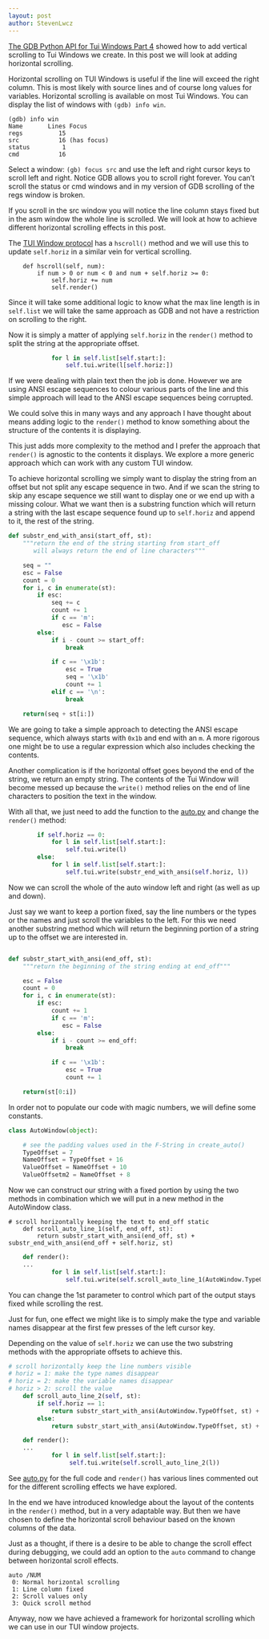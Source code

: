 ```yaml
---
layout: post
author: StevenLwcz
---
```


[The GDB Python API for Tui Windows Part 4](https://stevenlwcz.github.io/2022/03/13/The-Gdb-Python-API-For-Tui-Windows-Part-4.html) showed how to add vertical scrolling to Tui Windows we create. In this post we will look at adding horizontal scrolling.

Horizontal scrolling on TUI Windows is useful if the line will exceed the right column. This is most likely with source lines and of course long values for variables. Horizontal scrolling is available on most Tui Windows. You can display the list of windows with `(gdb) info win`.

```
(gdb) info win
Name       Lines Focus
regs          15
src           16 (has focus)
status         1
cmd           16
```

Select a window: `(gb) focus src` and use the left and right cursor keys to scroll left and right. Notice GDB allows you to scroll right forever. You can’t scroll the status or cmd windows and in my version of GDB scrolling of the regs window is broken.

If you scroll in the src window you will notice the line column stays fixed but in the asm window the whole line is scrolled. We will look at how to achieve different horizontal scrolling effects in this post.

The [TUI Window protocol](https://sourceware.org/gdb/onlinedocs/gdb/TUI-Windows-In-Python.html) has a `hscroll()` method and we will use this to update `self.horiz` in a similar vein for vertical scrolling.

```
    def hscroll(self, num):
        if num > 0 or num < 0 and num + self.horiz >= 0:
            self.horiz += num
            self.render()
```

Since it will take some additional logic to know what the max line length is in `self.list` we will take the same approach as GDB and not have a restriction on scrolling to the right.


Now it is simply a matter of applying  `self.horiz` in the `render()` method to split the string at the appropriate offset.

```python
            for l in self.list[self.start:]:
                self.tui.write(l[self.horiz:])
```

If we were dealing with plain text then the job is done. However we are using ANSI escape sequences to colour various parts of the line and this simple approach will lead to the ANSI escape sequences being corrupted.

We could solve this in many ways and any approach I have thought about means adding logic to the `render()` method to know something about the structure of the contents it is displaying.

This just adds more complexity to the method and I prefer the approach that `render()` is agnostic to the contents it displays. We explore a more generic approach which can work with any custom TUI window.

To achieve horizontal scrolling we simply want to display the string from an offset but not split any escape sequence in two. And if we scan the string to skip any escape sequence we still want to display one or we end up with a missing colour. What we want then is a substring function which will return a string with the last escape sequence found up to `self.horiz` and append to it, the rest of the string.

```python
def substr_end_with_ansi(start_off, st):
    """return the end of the string starting from start_off
       will always return the end of line characters"""

    seq = ""
    esc = False
    count = 0
    for i, c in enumerate(st):
        if esc:
            seq += c
            count += 1
            if c == 'm':
               esc = False
        else:
            if i - count >= start_off:
                break

            if c == '\x1b':
                esc = True
                seq = '\x1b'
                count += 1
            elif c == '\n':
                break

    return(seq + st[i:])
```

We are going to take a simple approach to detecting the ANSI escape sequence, which always starts with `0x1b` and end with an `m`. A more rigorous one might be to use a regular expression which also includes checking the contents.

Another complication is if the horizontal offset goes beyond the end of the string, we return an empty string. The contents of the Tui Window will become messed up because the `write()` method relies on the end of line characters to position the text in the window.

With all that, we just need to add the function to the [auto.py](https://github.com/StevenLwcz/gdb-python-blog/blob/dev/auto.py) and change the `render()` method:

```python
        if self.horiz == 0:
            for l in self.list[self.start:]:
                self.tui.write(l)
        else:
            for l in self.list[self.start:]:
                self.tui.write(substr_end_with_ansi(self.horiz, l))
```
Now we can scroll the whole of the auto window left and right (as well as up and down).

Just say we want to keep a portion fixed, say the line numbers or the types or the names and just scroll the variables to the left. For this we need another substring method which will return the beginning portion of a string up to the offset we are interested in.

```python

def substr_start_with_ansi(end_off, st):
    """return the beginning of the string ending at end_off"""

    esc = False
    count = 0
    for i, c in enumerate(st):
        if esc:
            count += 1
            if c == 'm':
               esc = False
        else:
            if i - count >= end_off:
                break

            if c == '\x1b':
                esc = True
                count += 1

    return(st[0:i])
```

In order not to populate our code with magic numbers, we will define some constants.

```python
class AutoWindow(object):

    # see the padding values used in the F-String in create_auto()
    TypeOffset = 7
    NameOffset = TypeOffset + 16
    ValueOffset = NameOffset + 10
    ValueOffsetm2 = NameOffset + 8
```

Now we can construct our string with a fixed portion by using the two methods in combination which we will put in a new method in the AutoWindow class.

```
# scroll horizontally keeping the text to end_off static
    def scroll_auto_line_1(self, end_off, st):
        return substr_start_with_ansi(end_off, st) + substr_end_with_ansi(end_off + self.horiz, st)
```

```python
    def render():
    ...
            for l in self.list[self.start:]:
                self.tui.write(self.scroll_auto_line_1(AutoWindow.TypeOffset, l))
```

You can change the 1st parameter to control which part of the output stays fixed while scrolling the rest.

Just for fun, one effect we might like is to simply make the type and variable names disappear at the first few presses of the left cursor key.

Depending on the value of `self.horiz` we can use the two substring methods with the appropriate offsets to achieve this.

```python
# scroll horizontally keep the line numbers visible
# horiz = 1: make the type names disappear
# horiz = 2: make the variable names disappear
# horiz > 2: scroll the value 
    def scroll_auto_line_2(self, st):
        if self.horiz == 1:
            return substr_start_with_ansi(AutoWindow.TypeOffset, st) + substr_end_with_ansi(AutoWindow.NameOffset, st)
        else:
            return substr_start_with_ansi(AutoWindow.TypeOffset, st) + substr_end_with_ansi(AutoWindow.ValueOffsetm2 + self.horiz, st)

```

```python
    def render():
    ...
            for l in self.list[self.start:]:
                 self.tui.write(self.scroll_auto_line_2(l))
```
See [auto.py](https://github.com/StevenLwcz/gdb-python-blog/blob/dev/auto.py) for the full code and `render()` has various lines commented out for the different scrolling effects we have explored.

In the end we have introduced knowledge about the layout of the contents in the `render()` method, but in a very adaptable way. But then we have chosen to define the horizontal scroll behaviour based on the known columns of the data.

Just as a thought, if there is a desire to be able to change the scroll effect during debugging, we could add an option to the `auto` command to change between horizontal scroll effects. 

```
auto /NUM
 0: Normal horizontal scrolling
 1: Line column fixed
 2: Scroll values only
 3: Quick scroll method
```

Anyway, now we have achieved a framework for horizontal scrolling which we can use in our TUI window projects.

